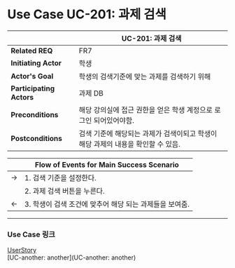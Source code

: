 # Use Case UC-201: 과제 검색

|                          | UC-201: 과제 검색                                            |
| ------------------------ | ------------------------------------------------------------ |
| __Related REQ__          | FR7                                             |
| __Initiating Actor__     | 학생                                                       |
| __Actor's Goal__         | 학생의 검색기준에 맞는 과제를 검색하기 위해 |
| __Participating Actors__ | 과제 DB                     |
| __Preconditions__        | 해당 강의실에 접근 권한을 얻은 학생 계정으로 로그인 되어있어야함.    |
| __Postconditions__       | 검색 기준에 해당되는 과제가 검색이되고 학생이 해당 과제의 내용을 확인할 수 있음. |

|      | Flow of Events for Main Success Scenario                     |
| ---- | ------------------------------------------------------------ |
| ->   | 1. 검색 기준을 설정한다.                    |
|      | 2. 과제 검색 버튼을 누른다.             |
| <-   | 3. 학생이 검색 조건에 맞추어 해당 되는 과제들을 보여줌.  |



-------

### Use Case 링크

[UserStory](UserStory)<br/>[UC-another: another](UC-another: another)<br/>
